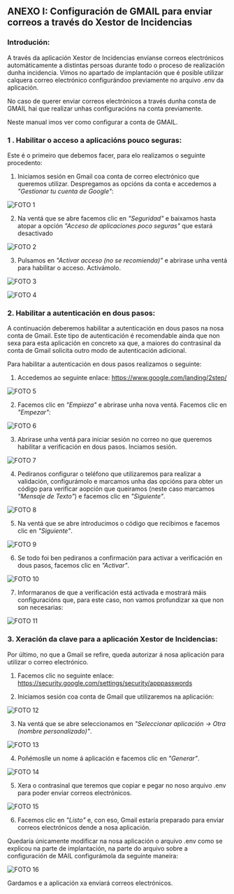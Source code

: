 ## ANEXO I: Configuración de GMAIL para enviar correos a través do Xestor de Incidencias

### Introdución:

A través da aplicación Xestor de Incidencias envíanse correos electrónicos automáticamente a distintas persoas durante todo o proceso de realización dunha incidencia. Vimos no apartado de implantación que é posible utilizar calquera correo electrónico configurándoo previamente no arquivo .env da aplicación.

No caso de querer enviar correos electrónicos a través dunha consta de GMAIL hai que realizar unhas configuracións na conta previamente.

Neste manual imos ver como configurar a conta de GMAIL.

### 1 . Habilitar o acceso a aplicacións pouco seguras:

Este é o primeiro que debemos facer, para elo realizamos o seguinte procedento:

1. Iniciamos sesión en Gmail coa conta de correo electrónico que queremos utilizar. Despregamos as opcións da conta e accedemos a *"Gestionar tu cuenta de Google"*:

![FOTO 1](img/anexo_gmail/01_gestiona_cuenta.png "FOTO 1")

2. Na ventá que se abre facemos clic en *"Seguridad"* e baixamos hasta atopar a opción *"Acceso de aplicaciones poco seguras"* que estará desactivado

![FOTO 2](img/anexo_gmail/02_acceso.png "FOTO 2")

3. Pulsamos en *"Activar acceso (no se recomienda)"* e abrirase unha ventá para habilitar o acceso. Activámolo.

![FOTO 3](img/anexo_gmail/03_confirmacion.png "FOTO 3")

![FOTO 4](img/anexo_gmail/04_confirmacion.png "FOTO 4")


### 2. Habilitar a autenticación en dous pasos:

A continuación deberemos habilitar a autenticación en dous pasos na nosa conta de Gmail. Este tipo de autenticación é recomendable ainda que non sexa para esta aplicación en concreto xa que, a maiores do contrasinal da conta de Gmail solicita outro modo de autenticación adicional.

Para habilitar a autenticación en dous pasos realizamos o seguinte:

1. Accedemos ao seguinte enlace: https://www.google.com/landing/2step/

![FOTO 5](img/anexo_gmail/05_verificacion.png "FOTO 5")

2. Facemos clic en *"Empieza"* e abrirase unha nova ventá. Facemos clic en *"Empezar"*:

![FOTO 6](img/anexo_gmail/06_verificacionII.png "FOTO 6")

3. Abrirase unha ventá para iniciar sesión no correo no que queremos habilitar a verificación en dous pasos. Inciamos sesión.

![FOTO 7](img/anexo_gmail/07_verificacionIII.png "FOTO 7")

4. Pediranos configurar o teléfono que utilizaremos para realizar a validación, configurámolo e marcamos unha das opcións para obter un código para verificar aopción que queiramos (neste caso marcamos *"Mensaje de Texto"*) e facemos clic en *"Siguiente"*.

![FOTO 8](img/anexo_gmail/08_verificacionIV.png "FOTO 8")

5. Na ventá que se abre introducimos o código que recibimos e facemos clic en *"Siguiente"*.

![FOTO 9](img/anexo_gmail/09_verificacionV.png "FOTO 9")

6. Se todo foi ben pediranos a confirmación para activar a verificación en dous pasos, facemos clic en *"Activar"*.

![FOTO 10](img/anexo_gmail/10_verificacionVI.png "FOTO 10")

7. Informaranos de que a verificación está activada e mostrará máis configuracións que, para este caso, non vamos profundizar xa que non son necesarias:

![FOTO 11](img/anexo_gmail/11_verificacionVII.png "FOTO 11")

### 3. Xeración da clave para a aplicación Xestor de Incidencias:

Por último, no que a Gmail se refire, queda autorizar á nosa aplicación para utilizar o correo electrónico.

1. Facemos clic no seguinte enlace: https://security.google.com/settings/security/apppasswords

2. Iniciamos sesión coa conta de Gmail que utilizaremos na aplicación:

![FOTO 12](img/anexo_gmail/12_pass_app.png "FOTO 12")

3. Na ventá que se abre seleccionamos en *"Seleccionar aplicación -> Otra (nombre personalizado)"*.

![FOTO 13](img/anexo_gmail/13_pass_appII.png "FOTO 13")

4. Poñémoslle un nome á aplicación e facemos clic en *"Generar"*.

![FOTO 14](img/anexo_gmail/14_pass_appIII.png "FOTO 14")

5. Xera o contrasinal que teremos que copiar e pegar no noso arquivo .env para poder enviar correos electrónicos.

![FOTO 15](img/anexo_gmail/15_pass_appIV.png "FOTO 15")

6. Facemos clic en *"Listo"* e, con eso, Gmail estaría preparado para enviar correos electrónicos dende a nosa aplicación.

Quedaría únicamente modificar na nosa aplicación o arquivo .env como se explicou na parte de implantación, na parte do arquivo sobre a configuración de MAIL configurámola da seguinte maneira:

![FOTO 16](img/anexo_gmail/16_env.png "FOTO 16")

Gardamos e a aplicación xa enviará correos electrónicos.
